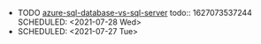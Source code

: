 - TODO [azure-sql-database-vs-sql-server](https://azurelessons.com/azure-sql-database-vs-sql-server/) 
  todo:: 1627073537244
  SCHEDULED: <2021-07-28 Wed>
- SCHEDULED: <2021-07-27 Tue>